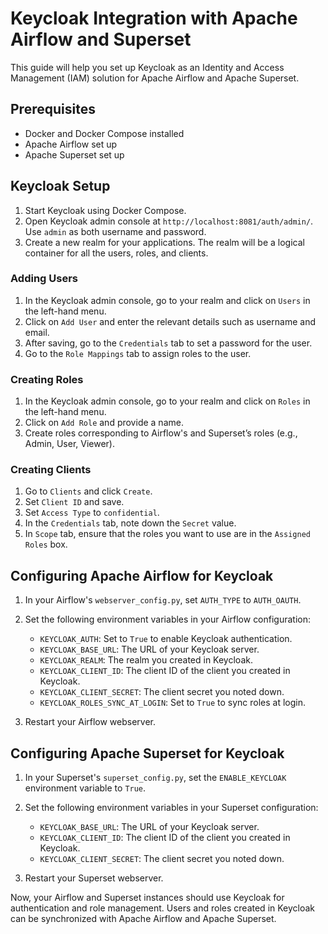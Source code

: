# Keycloak Integration with Apache Airflow and Superset

This guide will help you set up Keycloak as an Identity and Access Management (IAM) solution for Apache Airflow and Apache Superset.

## Prerequisites

- Docker and Docker Compose installed
- Apache Airflow set up
- Apache Superset set up

## Keycloak Setup

1. Start Keycloak using Docker Compose.
2. Open Keycloak admin console at `http://localhost:8081/auth/admin/`. Use `admin` as both username and password.
3. Create a new realm for your applications. The realm will be a logical container for all the users, roles, and clients.

### Adding Users

1. In the Keycloak admin console, go to your realm and click on `Users` in the left-hand menu.
2. Click on `Add User` and enter the relevant details such as username and email.
3. After saving, go to the `Credentials` tab to set a password for the user.
4. Go to the `Role Mappings` tab to assign roles to the user.

### Creating Roles

1. In the Keycloak admin console, go to your realm and click on `Roles` in the left-hand menu.
2. Click on `Add Role` and provide a name.
3. Create roles corresponding to Airflow's and Superset’s roles (e.g., Admin, User, Viewer).

### Creating Clients

1. Go to `Clients` and click `Create`.
2. Set `Client ID` and save.
3. Set `Access Type` to `confidential`.
4. In the `Credentials` tab, note down the `Secret` value.
5. In `Scope` tab, ensure that the roles you want to use are in the `Assigned Roles` box.

## Configuring Apache Airflow for Keycloak

1. In your Airflow's `webserver_config.py`, set `AUTH_TYPE` to `AUTH_OAUTH`.
2. Set the following environment variables in your Airflow configuration:
    - `KEYCLOAK_AUTH`: Set to `True` to enable Keycloak authentication.
    - `KEYCLOAK_BASE_URL`: The URL of your Keycloak server.
    - `KEYCLOAK_REALM`: The realm you created in Keycloak.
    - `KEYCLOAK_CLIENT_ID`: The client ID of the client you created in Keycloak.
    - `KEYCLOAK_CLIENT_SECRET`: The client secret you noted down.
    - `KEYCLOAK_ROLES_SYNC_AT_LOGIN`: Set to `True` to sync roles at login.

3. Restart your Airflow webserver.

## Configuring Apache Superset for Keycloak

1. In your Superset's `superset_config.py`, set the `ENABLE_KEYCLOAK` environment variable to `True`.
2. Set the following environment variables in your Superset configuration:
    - `KEYCLOAK_BASE_URL`: The URL of your Keycloak server.
    - `KEYCLOAK_CLIENT_ID`: The client ID of the client you created in Keycloak.
    - `KEYCLOAK_CLIENT_SECRET`: The client secret you noted down.

3. Restart your Superset webserver.

Now, your Airflow and Superset instances should use Keycloak for authentication and role management. Users and roles created in Keycloak can be synchronized with Apache Airflow and Apache Superset.